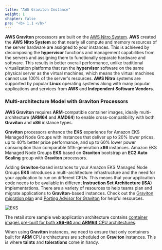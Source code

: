 ```yaml
---
title: "AWS Graviton Instance"
weight: 1
chapter: false
pre: "<b> 1.1 </b>"
---
```


**AWS Graviton** processors are built on the [AWS Nitro System](https://aws.amazon.com/ec2/nitro/?p=pm&pd=graviton&z=3). **AWS** created the **AWS Nitro System** so that nearly all compute and memory resources of the server hardware are assigned to your instances. This is achieved by decomposing the **hypervisor** functions and management capabilities from the servers and assigning them to functionally separate hardware and software. This results in better overall performance, unlike traditional virtualization platforms that run the **hypervisor** software on the same physical server as the virtual machines, which means the virtual machines cannot use 100% of the server's resources. **AWS Nitro** systems are supported by popular **Linux** operating systems along with many popular applications and services from **AWS** and **Independent Software Vendors**.

### Multi-architecture Model with Graviton Processors

**AWS Graviton** requires **ARM**-compatible container images, ideally multi-architecture (**ARM64** and **AMD64**) to enable cross-compatibility with both **Graviton** and **x86** instance types.

**Graviton** processors enhance the **EKS** experience for Amazon EKS Managed Node Groups with instances that deliver up to 20% lower prices, up to 40% better price performance, and up to 60% lower power consumption than comparable fifth-generation **x86** instances. Amazon EKS Managed Node Groups **EKS** based on **Graviton** bootstrap an **EC2 Auto Scaling** group with **Graviton** processors.

Adding **Graviton**-based instances to your Amazon EKS Managed Node Groups **EKS** introduces a multi-architecture infrastructure and the need for your application to run on different CPUs. This means that your application code needs to be available in different **Instruction Set Architecture (ISA)** implementations. There are a variety of resources to help teams plan and migrate applications to **Graviton**-based instances. Check out the [Graviton migration plan](https://pages.awscloud.com/rs/112-TZM-766/images/Graviton%20Challenge%20Plan.pdf) and [Porting Advisor for Graviton](https://github.com/aws/porting-advisor-for-graviton) for helpful resources.

![EKS](EKS-Workshop-3/images/4/00011.png?featherlight=false&width=40pc)

The retail store sample web application architecture contains [container images pre-built for both **x86-64** and **ARM64** CPU architectures](https://gallery.ecr.aws/aws-containers/retail-store-sample-ui).

When using **Graviton** instances, we need to ensure that only containers built for **ARM** CPU architectures are scheduled on **Graviton** instances. This is where **taints** and **tolerations** come in handy.